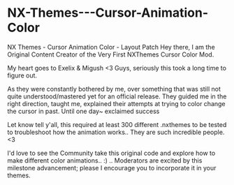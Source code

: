 # NX-Themes---Cursor-Animation-Color
NX Themes - Cursor Animation Color - Layout Patch
Hey there, I am the Original Content Creator of the Very First NXThemes Cursor Color Mod.

My heart goes to Exelix & Migush <3 Guys, seriously this took a long time to figure out.

As they were constantly bothered by me, over something that was still not quite understood/mastered yet for an official release. They guided me in the right direction, taught me, explained their attempts at trying to color change the cursor in past. Until one day~ exclaimed success

Let know tell y'all, this required at least 300 different .nxthemes to be tested to troubleshoot how the animation works.. They are such incredible people. <3

I'd love to see the Community take this original code and explore how to make different color animations.. :) .. Moderators are excited by this milestone advancement; please I encourage you to incorporate it in your themes.
